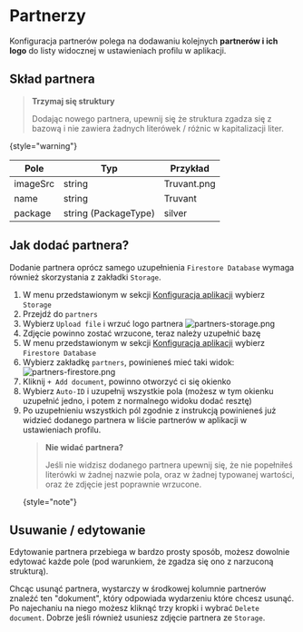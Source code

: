 # Partnerzy

Konfiguracja partnerów polega na dodawaniu kolejnych **partnerów i ich logo** do listy widocznej w ustawieniach profilu w aplikacji.

## Skład partnera

> **Trzymaj się struktury**
>
> Dodając nowego partnera, upewnij się że struktura zgadza się z bazową i nie zawiera żadnych literówek / różnic w kapitalizacji liter.
>
{style="warning"}

| Pole        | Typ                  | Przykład    |
|-------------|----------------------|-------------|
| imageSrc    | string               | Truvant.png |
| name        | string               | Truvant     |
| package     | string (PackageType) | silver      |



## Jak dodać partnera?
Dodanie partnera oprócz samego uzupełnienia `Firestore Database` wymaga również skorzystania z zakładki `Storage`.

1. W menu przedstawionym w sekcji [Konfiguracja aplikacji](Konfiguracja-aplikacji.md#nawigacja-po-platformie-firebase) wybierz `Storage`
2. Przejdź do `partners`
3. Wybierz `Upload file` i wrzuć logo partnera
   ![partners-storage.png](partners-storage.png)
4. Zdjęcie powinno zostać wrzucone, teraz należy uzupełnić bazę
5. W menu przedstawionym w sekcji [Konfiguracja aplikacji](Konfiguracja-aplikacji.md#nawigacja-po-platformie-firebase) wybierz `Firestore Database`
6. Wybierz zakładkę `partners`, powinieneś mieć taki widok:
   ![partners-firestore.png](partners-firestore.png)
3. Kliknij `+ Add document`, powinno otworzyć ci się okienko
4. Wybierz `Auto-ID` i uzupełnij wszystkie pola (możesz w tym okienku uzupełnić jedno, i potem z normalnego widoku dodać resztę)
5. Po uzupełnieniu wszystkich pól zgodnie z instrukcją powinieneś już widzieć dodanego partnera w liście partnerów w aplikacji w ustawieniach profilu.
   > **Nie widać partnera?**
   >
   > Jeśli nie widzisz dodanego partnera upewnij się, że nie popełniłeś literówki w żadnej nazwie pola, oraz w żadnej typowanej wartości, oraz że zdjęcie jest poprawnie wrzucone.
   >
   {style="note"}



## Usuwanie / edytowanie

Edytowanie partnera przebiega w bardzo prosty sposób, możesz dowolnie edytować każde pole (pod warunkiem, że zgadza się ono z narzuconą strukturą).

Chcąc usunąć partnera, wystarczy w środkowej kolumnie partnerów znaleźć ten "dokument", który odpowiada wydarzeniu które chcesz usunąć. Po najechaniu na niego możesz kliknąć trzy kropki i wybrać `Delete document`. Dobrze jeśli również usuniesz zdjęcie partnera ze `Storage`.